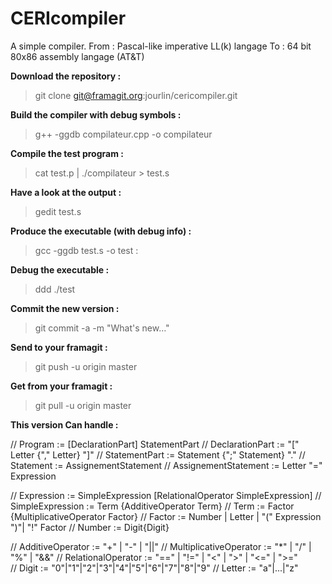 # CERIcompiler

A simple compiler.
From : Pascal-like imperative LL(k) langage
To : 64 bit 80x86 assembly langage (AT&T)

**Download the repository :**

> git clone git@framagit.org:jourlin/cericompiler.git

**Build the compiler with debug symbols :**

> g++ -ggdb compilateur.cpp -o compilateur

**Compile the test program :**

> cat test.p | ./compilateur > test.s

**Have a look at the output :**

> gedit test.s

**Produce the executable (with debug info) :**

> gcc -ggdb test.s -o test :

**Debug the executable :**

> ddd ./test

**Commit the new version :**

> git commit -a -m "What's new..."

**Send to your framagit :**

> git push -u origin master

**Get from your framagit :**

> git pull -u origin master

**This version Can handle :**

// Program := [DeclarationPart] StatementPart
// DeclarationPart := "[" Letter {"," Letter} "]"
// StatementPart := Statement {";" Statement} "."
// Statement := AssignementStatement
// AssignementStatement := Letter "=" Expression

// Expression := SimpleExpression [RelationalOperator SimpleExpression]
// SimpleExpression := Term {AdditiveOperator Term}
// Term := Factor {MultiplicativeOperator Factor}
// Factor := Number | Letter | "(" Expression ")"| "!" Factor
// Number := Digit{Digit}

// AdditiveOperator := "+" | "-" | "||"
// MultiplicativeOperator := "*" | "/" | "%" | "&&"
// RelationalOperator := "==" | "!=" | "<" | ">" | "<=" | ">="  
// Digit := "0"|"1"|"2"|"3"|"4"|"5"|"6"|"7"|"8"|"9"
// Letter := "a"|...|"z"

